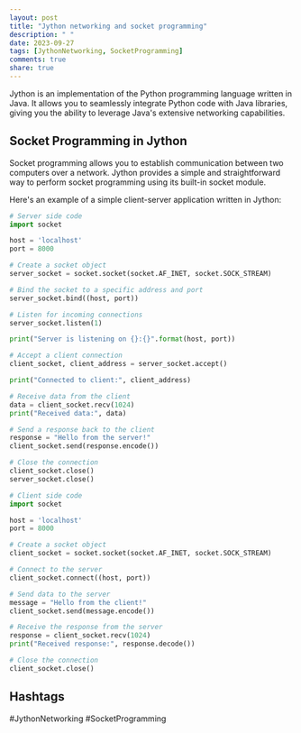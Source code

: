 ```yaml
---
layout: post
title: "Jython networking and socket programming"
description: " "
date: 2023-09-27
tags: [JythonNetworking, SocketProgramming]
comments: true
share: true
---
```


Jython is an implementation of the Python programming language written in Java. It allows you to seamlessly integrate Python code with Java libraries, giving you the ability to leverage Java's extensive networking capabilities.

## Socket Programming in Jython

Socket programming allows you to establish communication between two computers over a network. Jython provides a simple and straightforward way to perform socket programming using its built-in socket module.

Here's an example of a simple client-server application written in Jython:

```python
# Server side code
import socket

host = 'localhost'
port = 8000

# Create a socket object
server_socket = socket.socket(socket.AF_INET, socket.SOCK_STREAM)

# Bind the socket to a specific address and port
server_socket.bind((host, port))

# Listen for incoming connections
server_socket.listen(1)

print("Server is listening on {}:{}".format(host, port))

# Accept a client connection
client_socket, client_address = server_socket.accept()

print("Connected to client:", client_address)

# Receive data from the client
data = client_socket.recv(1024)
print("Received data:", data)

# Send a response back to the client
response = "Hello from the server!"
client_socket.send(response.encode())

# Close the connection
client_socket.close()
server_socket.close()
```

```python
# Client side code
import socket

host = 'localhost'
port = 8000

# Create a socket object
client_socket = socket.socket(socket.AF_INET, socket.SOCK_STREAM)

# Connect to the server
client_socket.connect((host, port))

# Send data to the server
message = "Hello from the client!"
client_socket.send(message.encode())

# Receive the response from the server
response = client_socket.recv(1024)
print("Received response:", response.decode())

# Close the connection
client_socket.close()
```

## Hashtags
#JythonNetworking #SocketProgramming